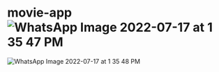 # movie-app![WhatsApp Image 2022-07-17 at 1 35 47 PM](https://user-images.githubusercontent.com/65820533/180368436-8bb25191-bfc2-4e3d-8511-6cb4ffc791ec.jpeg)
![WhatsApp Image 2022-07-17 at 1 35 48 PM](https://user-images.githubusercontent.com/65820533/180368552-b48d0d01-963e-478d-aed6-7ff82ad9c586.jpeg)
